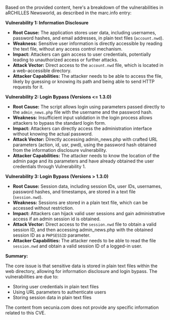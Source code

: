 Based on the provided content, here's a breakdown of the vulnerabilities in aRCHILLES Newsworld, as described in the marc.info entry:

**Vulnerability 1: Information Disclosure**

*   **Root Cause:**  The application stores user data, including usernames, password hashes, and email addresses, in plain text files (`account.nwd`).
*   **Weakness:**  Sensitive user information is directly accessible by reading the text file, without any access control mechanism.
*   **Impact:** Attackers can gain access to user credentials, potentially leading to unauthorized access or further attacks.
*   **Attack Vector:**  Direct access to the `account.nwd` file, which is located in a web-accessible directory.
*   **Attacker Capabilities:** The attacker needs to be able to access the file, likely by guessing or knowing its path and being able to send HTTP requests for it.

**Vulnerability 2: Login Bypass (Versions <= 1.3.0)**

*   **Root Cause:** The script allows login using parameters passed directly to the `admin_news.php` file with the username and the password hash.
*   **Weakness:** Insufficient input validation in the login process allows attackers to bypass the standard login form.
*  **Impact:** Attackers can directly access the administration interface without knowing the actual password.
*   **Attack Vector:** Directly accessing admin_news.php with crafted URL parameters (action, id, usr, pwd), using the password hash obtained from the information disclosure vulnerability.
*   **Attacker Capabilities:** The attacker needs to know the location of the admin page and its parameters and have already obtained the user credentials through Vulnerability 1.

**Vulnerability 3: Login Bypass (Versions > 1.3.0)**

*   **Root Cause:** Session data, including session IDs, user IDs, usernames, password hashes, and timestamps, are stored in a text file (`session.nwd`).
*   **Weakness:**  Sessions are stored in a plain text file, which can be accessed without restriction.
*   **Impact:**  Attackers can hijack valid user sessions and gain administrative access if an admin session id is obtained.
*   **Attack Vector:**  Direct access to the `session.nwd` file to obtain a valid session ID, and then accessing admin_news.php with the obtained session ID as a `PHPSESSID` parameter.
*   **Attacker Capabilities:** The attacker needs to be able to read the file `session.nwd` and obtain a valid session ID of a logged-in user.

**Summary:**

The core issue is that sensitive data is stored in plain text files within the web directory, allowing for information disclosure and login bypass. The vulnerabilities are due to:

*   Storing user credentials in plain text files
*   Using URL parameters to authenticate users
*   Storing session data in plain text files

The content from secunia.com does not provide any specific information related to this CVE.
